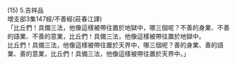 (15) 5.吉祥品  
增支部3集147經/不善經(莊春江譯)  
「比丘們！具備三法，他像這樣被帶往置於地獄中，哪三個呢？不善的身業、不善的語業、不善的意業，比丘們！具備三法，他像這樣被帶往置於地獄中。  
比丘們！具備三法，他像這樣被帶往置於天界中，哪三個呢？善的身業、善的語業、善的意業，比丘們！具備三法，他像這樣被帶往置於天界中。」  
  
  
